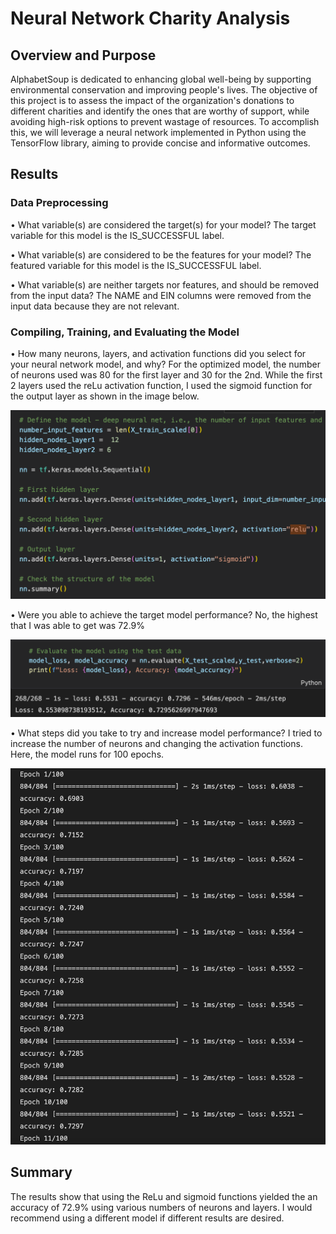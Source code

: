 # Neural Network Charity Analysis

## Overview and Purpose

AlphabetSoup is dedicated to enhancing global well-being by supporting environmental conservation and improving people's lives. The objective of this project is to assess the impact of the organization's donations to different charities and identify the ones that are worthy of support, while avoiding high-risk options to prevent wastage of resources. To accomplish this, we will leverage a neural network implemented in Python using the TensorFlow library, aiming to provide concise and informative outcomes.

## Results

### Data Preprocessing

• What variable(s) are considered the target(s) for your model?
The target variable for this model is the IS_SUCCESSFUL label.

• What variable(s) are considered to be the features for your model?
The featured variable for this model is the IS_SUCCESSFUL label.

• What variable(s) are neither targets nor features, and should be removed from the input data?
The NAME and EIN columns were removed from the input data because they are not relevant.

### Compiling, Training, and Evaluating the Model

• How many neurons, layers, and activation functions did you select for your neural network model, and why?
For the optimized model, the number of neurons used was 80 for the first layer and 30 for the 2nd. While the first 2 layers used the reLu activation function, I used the sigmoid function for the output layer as shown in the image below.

![](images/activation.png)

• Were you able to achieve the target model performance?
No, the highest that I was able to get was 72.9%

![](images/accuracy.png)

• What steps did you take to try and increase model performance?
I tried to increase the number of neurons and changing the activation functions. Here, the model runs for 100 epochs.

![](images/epochs.png)

## Summary

The results show that using the ReLu and sigmoid functions yielded the an accuracy of 72.9% using various numbers of neurons and layers. I would recommend using a different model if different results are desired.
